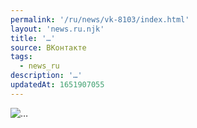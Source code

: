 ```yaml
---
permalink: '/ru/news/vk-8103/index.html'
layout: 'news.ru.njk'
title: '…'
source: ВКонтакте
tags:
  - news_ru
description: '…'
updatedAt: 1651907055
---
```

![…](https://sun9-53.userapi.com/ANqQhoVoWIhRcs83JmBWe4M4ptCjHi3L4_2JQA/sReAzNU5s6o.jpg)

